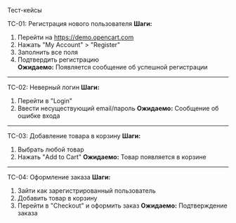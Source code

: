 Тест-кейсы

TC-01: Регистрация нового пользователя
**Шаги:**
1. Перейти на https://demo.opencart.com
2. Нажать "My Account" > "Register"
3. Заполнить все поля
4. Подтвердить регистрацию  
**Ожидаемо:** Появляется сообщение об успешной регистрации

---

TC-02: Неверный логин
**Шаги:**
1. Перейти в "Login"
2. Ввести несуществующий email/пароль
**Ожидаемо:** Сообщение об ошибке входа

---

TC-03: Добавление товара в корзину
**Шаги:**
1. Выбрать любой товар
2. Нажать "Add to Cart"
**Ожидаемо:** Товар появляется в корзине

---

TC-04: Оформление заказа
**Шаги:**
1. Зайти как зарегистрированный пользователь
2. Добавить товар в корзину
3. Перейти в "Checkout" и оформить заказ
**Ожидаемо:** Подтверждение заказа
